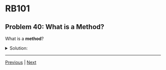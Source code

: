 # RB101
## Problem 40: What is a Method?

What is a **method**?

<details>
<summary>Solution:</summary>

A method is a reusable piece of code that performs a specific task. Methods can accept input (arguments), perform operations, and return a value.

**Difference between method, block, and main scope code:**

**Method:**
```ruby
def greet(name)
  "Hello, #{name}!"
end

greet("Alice")  # => "Hello, Alice!"
```

**Block:**
```ruby
[1, 2, 3].each do |num|
  puts num
end
```

**Main scope code:**
```ruby
# Code written at the top level, not inside a method or block
puts "This is main scope"
x = 5
```

**Key differences:**
- Methods are defined with `def` and can be called multiple times
- Blocks are passed to methods and executed within their context
- Main scope code executes immediately when the file runs

```ruby
# Method - reusable, defined once, called many times
def double(num)
  num * 2
end

# Block - passed to another method, executed in that context
[1, 2, 3].map { |num| num * 2 }

# Main scope - runs immediately
result = double(5)
puts result
```

</details>

---

[Previous](039.md) | [Next](041.md)

